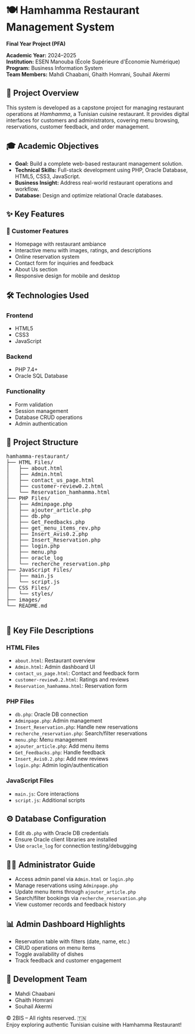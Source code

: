 
  <h1>🍽️ Hamhamma Restaurant Management System</h1>
  <p><strong>Final Year Project (PFA)</strong></p>
  <p><strong>Academic Year:</strong> 2024–2025<br>
     <strong>Institution:</strong> ESEN Manouba (École Supérieure d'Économie Numérique)<br>
     <strong>Program:</strong> Business Information System<br>
     <strong>Team Members:</strong> Mahdi Chaabani, Ghaith Homrani, Souhail Akermi</p>

  <section>
    <h2>📌 Project Overview</h2>
    <p>This system is developed as a capstone project for managing restaurant operations at <em>Hamhamma</em>, a Tunisian cuisine restaurant. It provides digital interfaces for customers and administrators, covering menu browsing, reservations, customer feedback, and order management.</p>
  </section>

  <section>
    <h2>🎓 Academic Objectives</h2>
    <ul>
      <li><strong>Goal:</strong> Build a complete web-based restaurant management solution.</li>
      <li><strong>Technical Skills:</strong> Full-stack development using PHP, Oracle Database, HTML5, CSS3, JavaScript.</li>
      <li><strong>Business Insight:</strong> Address real-world restaurant operations and workflow.</li>
      <li><strong>Database:</strong> Design and optimize relational Oracle databases.</li>
    </ul>
  </section>

  <section>
    <h2>✨ Key Features</h2>
    <h3>🧾 Customer Features</h3>
    <ul>
      <li>Homepage with restaurant ambiance</li>
      <li>Interactive menu with images, ratings, and descriptions</li>
      <li>Online reservation system</li>
      <li>Contact form for inquiries and feedback</li>
      <li>About Us section</li>
      <li>Responsive design for mobile and desktop</li>
    </ul>
  </section>

  <section>
    <h2>🛠️ Technologies Used</h2>
    <h3>Frontend</h3>
    <ul>
      <li>HTML5</li>
      <li>CSS3</li>
      <li>JavaScript</li>
    </ul>
    <h3>Backend</h3>
    <ul>
      <li>PHP 7.4+</li>
      <li>Oracle SQL Database</li>
    </ul>
    <h3>Functionality</h3>
    <ul>
      <li>Form validation</li>
      <li>Session management</li>
      <li>Database CRUD operations</li>
      <li>Admin authentication</li>
    </ul>
  </section>

  <section>
    <h2>📁 Project Structure</h2>
    <pre>
hamhamma-restaurant/
├── HTML Files/
│   ├── about.html
│   ├── Admin.html
│   ├── contact_us_page.html
│   ├── customer-review0.2.html
│   └── Reservation_hamhamma.html
├── PHP Files/
│   ├── Adminpage.php
│   ├── ajouter_article.php
│   ├── db.php
│   ├── Get_Feedbacks.php
│   ├── get_menu_items_rev.php
│   ├── Insert_Avis0.2.php
│   ├── Insert_Reservation.php
│   ├── login.php
│   ├── menu.php
│   ├── oracle_log
│   └── recherche_reservation.php
├── JavaScript Files/
│   ├── main.js
│   └── script.js
├── CSS Files/
│   └── styles/
├── images/
└── README.md
    </pre>
  </section>

  <section>
    <h2>📄 Key File Descriptions</h2>
    <h3>HTML Files</h3>
    <ul>
      <li><code>about.html</code>: Restaurant overview</li>
      <li><code>Admin.html</code>: Admin dashboard UI</li>
      <li><code>contact_us_page.html</code>: Contact and feedback form</li>
      <li><code>customer-review0.2.html</code>: Ratings and reviews</li>
      <li><code>Reservation_hamhamma.html</code>: Reservation form</li>
    </ul>
    <h3>PHP Files</h3>
    <ul>
      <li><code>db.php</code>: Oracle DB connection</li>
      <li><code>Adminpage.php</code>: Admin management</li>
      <li><code>Insert_Reservation.php</code>: Handle new reservations</li>
      <li><code>recherche_reservation.php</code>: Search/filter reservations</li>
      <li><code>menu.php</code>: Menu management</li>
      <li><code>ajouter_article.php</code>: Add menu items</li>
      <li><code>Get_Feedbacks.php</code>: Handle feedback</li>
      <li><code>Insert_Avis0.2.php</code>: Add new reviews</li>
      <li><code>login.php</code>: Admin login/authentication</li>
    </ul>
    <h3>JavaScript Files</h3>
    <ul>
      <li><code>main.js</code>: Core interactions</li>
      <li><code>script.js</code>: Additional scripts</li>
    </ul>
  </section>

  <section>
    <h2>⚙️ Database Configuration</h2>
    <ul>
      <li>Edit <code>db.php</code> with Oracle DB credentials</li>
      <li>Ensure Oracle client libraries are installed</li>
      <li>Use <code>oracle_log</code> for connection testing/debugging</li>
    </ul>
  </section>

  <section>
    <h2>👨‍💼 Administrator Guide</h2>
    <ul>
      <li>Access admin panel via <code>Admin.html</code> or <code>login.php</code></li>
      <li>Manage reservations using <code>Adminpage.php</code></li>
      <li>Update menu items through <code>ajouter_article.php</code></li>
      <li>Search/filter bookings via <code>recherche_reservation.php</code></li>
      <li>View customer records and feedback history</li>
    </ul>
  </section>

  <section>
    <h2>📊 Admin Dashboard Highlights</h2>
    <ul>
      <li>Reservation table with filters (date, name, etc.)</li>
      <li>CRUD operations on menu items</li>
      <li>Toggle availability of dishes</li>
      <li>Track feedback and customer engagement</li>
    </ul>
  </section>

  <section>
    <h2>👥 Development Team</h2>
    <ul>
      <li>Mahdi Chaabani</li>
      <li>Ghaith Homrani</li>
      <li>Souhail Akermi</li>
    </ul>
    <p>© 2BIS – All rights reserved. 🇹🇳 <br>Enjoy exploring authentic Tunisian cuisine with Hamhamma Restaurant!</p>
  </section>

</body>
</html>
